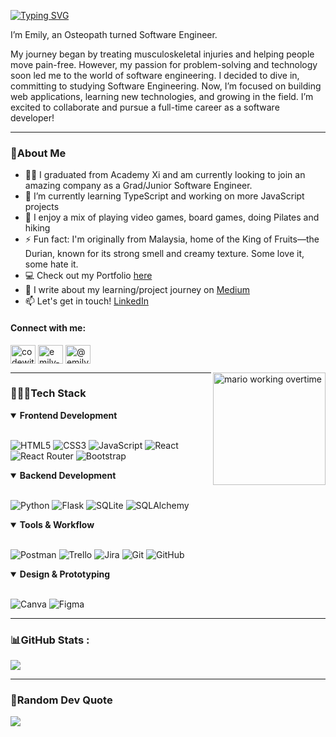 [![Typing SVG](https://readme-typing-svg.herokuapp.com?font=Hanken+Grotesk&weight=500&letterSpacing=5px;&pause=1000&color=F0A6A4&multiline=true&width=435&lines=Hello%2C+%E4%BD%A0%E5%A5%BD%2C+Hai!+Welcome+to+my+profile+%F0%9F%91%8B%F0%9F%8F%BB)](https://git.io/typing-svg)

I’m Emily, an Osteopath turned Software Engineer.

My journey began by treating musculoskeletal injuries and helping people move pain-free. However, my passion for problem-solving and technology soon led me to the world of software engineering. I decided to dive in, committing to studying Software Engineering. Now, I’m focused on building web applications, learning new technologies, and growing in the field. I’m excited to collaborate and pursue a full-time career as a software developer!

---

### 💫About Me

- 👨‍💻 I graduated from Academy Xi and am currently looking to join an amazing company as a Grad/Junior Software Engineer.
- 🌱 I’m currently learning TypeScript and working on more JavaScript projects
- 👾 I enjoy a mix of playing video games, board games, doing Pilates and hiking
- ⚡ Fun fact: I'm originally from Malaysia, home of the King of Fruits—the Durian, known for its strong smell and creamy texture. Some love it, some hate it.
- 💻 Check out my Portfolio [here](https://emilychewsh.github.io/emily-portfolio-website/)
- 📝 I write about my learning/project journey on [Medium](https://medium.com/@emilychew)
- 📫 Let's get in touch! [LinkedIn](https://www.linkedin.com/in/emily-csh/)

<h4>Connect with me:</h4>
<a href="https://twitter.com/codewithemilyc" target="blank"><img align="center" src="https://raw.githubusercontent.com/rahuldkjain/github-profile-readme-generator/master/src/images/icons/Social/twitter.svg" alt="codewithemilyc" height="30" width="40" /></a>
<a href="https://linkedin.com/in/emily-csh" target="blank"><img align="center" src="https://raw.githubusercontent.com/rahuldkjain/github-profile-readme-generator/master/src/images/icons/Social/linked-in-alt.svg" alt="emily-csh" height="30" width="40" /></a>
<a href="https://medium.com/@emilychew" target="blank"><img align="center" src="https://raw.githubusercontent.com/rahuldkjain/github-profile-readme-generator/master/src/images/icons/Social/medium.svg" alt="@emilychew" height="30" width="40" /></a>

<img align="right" height="180px" width="auto" src="https://user-images.githubusercontent.com/74038190/225813708-98b745f2-7d22-48cf-9150-083f1b00d6c9.gif" alt="mario working overtime"></a>

---

### 👩🏻‍💻Tech Stack

<details open>
<summary><b>Frontend Development</b></summary>
<br>

![HTML5](https://img.shields.io/badge/html5-%23E34F26.svg?style=for-the-badge&logo=html5&logoColor=white)
![CSS3](https://img.shields.io/badge/css3-%231572B6.svg?style=for-the-badge&logo=css3&logoColor=white)
![JavaScript](https://img.shields.io/badge/javascript-%23323330.svg?style=for-the-badge&logo=javascript&logoColor=%23F7DF1E)
![React](https://img.shields.io/badge/react-%2320232a.svg?style=for-the-badge&logo=react&logoColor=%2361DAFB)
![React Router](https://img.shields.io/badge/React_Router-CA4245?style=for-the-badge&logo=react-router&logoColor=white)
![Bootstrap](https://img.shields.io/badge/Bootstrap-563D7C?style=for-the-badge&logo=bootstrap&logoColor=white)

</details>

<details open>
<summary><b>Backend Development</b></summary>
<br>

![Python](https://img.shields.io/badge/python-3670A0?style=for-the-badge&logo=python&logoColor=ffdd54)
![Flask](https://img.shields.io/badge/Flask-000000?style=for-the-badge&logo=Flask&logoColor=white)
![SQLite](https://img.shields.io/badge/SQLite-003B57?style=for-the-badge&logo=sqlite&logoColor=white)
![SQLAlchemy](https://img.shields.io/badge/sqlalchemy-D71F00?style=for-the-badge&logo=sqlalchemy&logoColor=white)

</details>

<details open>
<summary><b>Tools & Workflow</b></summary>
<br>

![Postman](https://img.shields.io/badge/Postman-FF6C37?style=for-the-badge&logo=postman&logoColor=white)
![Trello](https://img.shields.io/badge/Trello-%23026AA7.svg?style=for-the-badge&logo=Trello&logoColor=white)
![Jira](https://img.shields.io/badge/jira-%230A0FFF.svg?style=for-the-badge&logo=jira&logoColor=white)
![Git](https://img.shields.io/badge/git-%23F05033.svg?style=for-the-badge&logo=git&logoColor=white)
![GitHub](https://img.shields.io/badge/github-%23121011.svg?style=for-the-badge&logo=github&logoColor=white)

</details>

<details open>
<summary><b>Design & Prototyping</b></summary>
<br>

![Canva](https://img.shields.io/badge/Canva-%2300C4CC.svg?style=for-the-badge&logo=Canva&logoColor=white)
![Figma](https://img.shields.io/badge/figma-%23F24E1E.svg?style=for-the-badge&logo=figma&logoColor=white)

</details>

---

### 📊GitHub Stats :

![](https://github-readme-stats.vercel.app/api/top-langs/?username=emilychewsh&theme=rose&hide_border=false&include_all_commits=false&count_private=false&layout=compact)

---

### 💌Random Dev Quote

![](https://quotes-github-readme.vercel.app/api?type=horizontal&theme=light)
